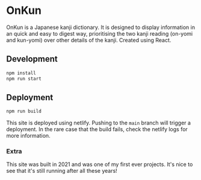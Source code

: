 # OnKun

OnKun is a Japanese kanji dictionary. It is designed to display information in an quick and easy to digest way, prioritising the two kanji reading (on-yomi and kun-yomi) over other details of the kanji. Created using React.

## Development

```bash
npm install
npm run start
```

## Deployment

```bash
npm run build
```

This site is deployed using netlify. Pushing to the `main` branch will trigger a deployment. In the rare case that the build fails, check the netlify logs for more information.

### Extra

This site was built in 2021 and was one of my first ever projects. It's nice to see that it's still running after all these years!